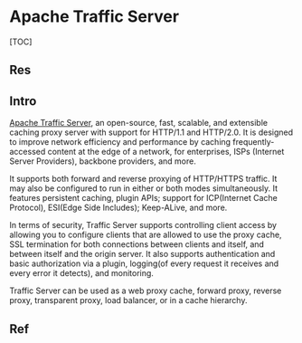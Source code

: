 # Apache Traffic Server

[TOC]



## Res


## Intro
[Apache Traffic Server](https://trafficserver.apache.org/), an open-source, fast, scalable, and extensible caching proxy server with support for HTTP/1.1 and HTTP/2.0. It is designed to improve network efficiency and performance by caching frequently-accessed content at the edge of a network, for enterprises, ISPs (Internet Server Providers), backbone providers, and more.

It supports both forward and reverse proxying of HTTP/HTTPS traffic. It may also be configured to run in either or both modes simultaneously. It features persistent caching, plugin APIs; support for ICP(Internet Cache Protocol), ESI(Edge Side Includes); Keep-ALive, and more.

In terms of security, Traffic Server supports controlling client access by allowing you to configure clients that are allowed to use the proxy cache, SSL termination for both connections between clients and itself, and between itself and the origin server. It also supports authentication and basic authorization via a plugin, logging(of every request it receives and every error it detects), and monitoring.

Traffic Server can be used as a web proxy cache, forward proxy, reverse proxy, transparent proxy, load balancer, or in a cache hierarchy.


## Ref
[👍 10 Top Open Source Caching Tools for Linux in 2023]: https://www.tecmint.com/open-source-caching-tools-for-linux/



